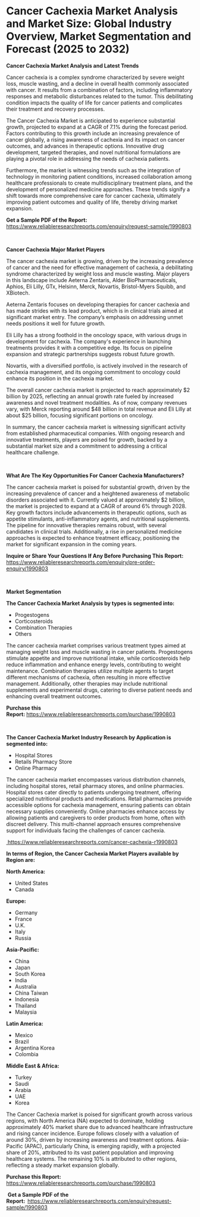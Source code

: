 <p><h1>Cancer Cachexia Market Analysis and Market Size: Global Industry Overview, Market Segmentation and Forecast (2025 to 2032)</h1></p><p><strong>Cancer Cachexia Market Analysis and Latest Trends</strong></p>
<p><p>Cancer cachexia is a complex syndrome characterized by severe weight loss, muscle wasting, and a decline in overall health commonly associated with cancer. It results from a combination of factors, including inflammatory responses and metabolic disturbances related to the tumor. This debilitating condition impacts the quality of life for cancer patients and complicates their treatment and recovery processes.</p><p>The Cancer Cachexia Market is anticipated to experience substantial growth, projected to expand at a CAGR of 7.1% during the forecast period. Factors contributing to this growth include an increasing prevalence of cancer globally, a rising awareness of cachexia and its impact on cancer outcomes, and advances in therapeutic options. Innovative drug development, targeted therapies, and novel nutritional formulations are playing a pivotal role in addressing the needs of cachexia patients.</p><p>Furthermore, the market is witnessing trends such as the integration of technology in monitoring patient conditions, increased collaboration among healthcare professionals to create multidisciplinary treatment plans, and the development of personalized medicine approaches. These trends signify a shift towards more comprehensive care for cancer cachexia, ultimately improving patient outcomes and quality of life, thereby driving market expansion.</p></p>
<p><strong>Get a Sample PDF of the Report:&nbsp;</strong> <a href="https://www.reliableresearchreports.com/enquiry/request-sample/1990803?utm_campaign=3288&utm_medium=2&utm_source=Github&utm_content=ia&utm_term=12042025&utm_id=cancer-cachexia">https://www.reliableresearchreports.com/enquiry/request-sample/1990803</a></p>
<p>&nbsp;</p>
<p><strong>Cancer Cachexia Major Market Players</strong></p>
<p><p>The cancer cachexia market is growing, driven by the increasing prevalence of cancer and the need for effective management of cachexia, a debilitating syndrome characterized by weight loss and muscle wasting. Major players in this landscape include Aeterna Zentaris, Alder BioPharmaceuticals, Aphios, Eli Lilly, GTx, Helsinn, Merck, Novartis, Bristol-Myers Squibb, and XBiotech.</p><p>Aeterna Zentaris focuses on developing therapies for cancer cachexia and has made strides with its lead product, which is in clinical trials aimed at significant market entry. The company’s emphasis on addressing unmet needs positions it well for future growth.</p><p>Eli Lilly has a strong foothold in the oncology space, with various drugs in development for cachexia. The company's experience in launching treatments provides it with a competitive edge. Its focus on pipeline expansion and strategic partnerships suggests robust future growth.</p><p>Novartis, with a diversified portfolio, is actively involved in the research of cachexia management, and its ongoing commitment to oncology could enhance its position in the cachexia market.</p><p>The overall cancer cachexia market is projected to reach approximately $2 billion by 2025, reflecting an annual growth rate fueled by increased awareness and novel treatment modalities. As of now, company revenues vary, with Merck reporting around $48 billion in total revenue and Eli Lilly at about $25 billion, focusing significant portions on oncology.</p><p>In summary, the cancer cachexia market is witnessing significant activity from established pharmaceutical companies. With ongoing research and innovative treatments, players are poised for growth, backed by a substantial market size and a commitment to addressing a critical healthcare challenge.</p></p>
<p>&nbsp;</p>
<p><strong>What Are The Key Opportunities For Cancer Cachexia Manufacturers?</strong></p>
<p><p>The cancer cachexia market is poised for substantial growth, driven by the increasing prevalence of cancer and a heightened awareness of metabolic disorders associated with it. Currently valued at approximately $2 billion, the market is projected to expand at a CAGR of around 6% through 2028. Key growth factors include advancements in therapeutic options, such as appetite stimulants, anti-inflammatory agents, and nutritional supplements. The pipeline for innovative therapies remains robust, with several candidates in clinical trials. Additionally, a rise in personalized medicine approaches is expected to enhance treatment efficacy, positioning the market for significant expansion in the coming years.</p></p>
<p><strong>Inquire or Share Your Questions If Any Before Purchasing This Report:</strong> <a href="https://www.reliableresearchreports.com/enquiry/pre-order-enquiry/1990803?utm_campaign=3288&utm_medium=2&utm_source=Github&utm_content=ia&utm_term=12042025&utm_id=cancer-cachexia">https://www.reliableresearchreports.com/enquiry/pre-order-enquiry/1990803</a></p>
<p>&nbsp;</p>
<p><strong>Market Segmentation</strong></p>
<p><strong>The Cancer Cachexia Market Analysis by types is segmented into:</strong></p>
<p><ul><li>Progestogens</li><li>Corticosteroids</li><li>Combination Therapies</li><li>Others</li></ul></p>
<p><p>The cancer cachexia market comprises various treatment types aimed at managing weight loss and muscle wasting in cancer patients. Progestogens stimulate appetite and improve nutritional intake, while corticosteroids help reduce inflammation and enhance energy levels, contributing to weight maintenance. Combination therapies utilize multiple agents to target different mechanisms of cachexia, often resulting in more effective management. Additionally, other therapies may include nutritional supplements and experimental drugs, catering to diverse patient needs and enhancing overall treatment outcomes.</p></p>
<p><strong>Purchase this Report:&nbsp;</strong><a href="https://www.reliableresearchreports.com/purchase/1990803?utm_campaign=3288&utm_medium=2&utm_source=Github&utm_content=ia&utm_term=12042025&utm_id=cancer-cachexia">https://www.reliableresearchreports.com/purchase/1990803</a></p>
<p>&nbsp;</p>
<p><strong>The Cancer Cachexia Market Industry Research by Application is segmented into:</strong></p>
<p><ul><li>Hospital Stores</li><li>Retails Pharmacy Store</li><li>Online Pharmacy</li></ul></p>
<p><p>The cancer cachexia market encompasses various distribution channels, including hospital stores, retail pharmacy stores, and online pharmacies. Hospital stores cater directly to patients undergoing treatment, offering specialized nutritional products and medications. Retail pharmacies provide accessible options for cachexia management, ensuring patients can obtain necessary supplies conveniently. Online pharmacies enhance access by allowing patients and caregivers to order products from home, often with discreet delivery. This multi-channel approach ensures comprehensive support for individuals facing the challenges of cancer cachexia.</p></p>
<p><a href="https://www.reliableresearchreports.com/cancer-cachexia-r1990803?utm_campaign=3288&utm_medium=2&utm_source=Github&utm_content=ia&utm_term=12042025&utm_id=cancer-cachexia">&nbsp;https://www.reliableresearchreports.com/cancer-cachexia-r1990803</a></p>
<p><strong>In terms of Region, the Cancer Cachexia Market Players available by Region are:</strong></p>
<p>
    <p> <strong> North America: </strong>
        <ul>
            <li>United States</li>
            <li>Canada</li>
        </ul>
        </p> 
    <p> <strong> Europe: </strong>
        <ul>
            <li>Germany</li>
            <li>France</li>
            <li>U.K.</li>
            <li>Italy</li>
            <li>Russia</li>
        </ul>
        </p> 
    <p> <strong> Asia-Pacific: </strong>
        <ul>
            <li>China</li>
            <li>Japan</li>
            <li>South Korea</li>
            <li>India</li>
            <li>Australia</li>
            <li>China Taiwan</li>
            <li>Indonesia</li>
            <li>Thailand</li>
            <li>Malaysia</li>
        </ul>
        </p> 
    <p> <strong> Latin America: </strong>
        <ul>
            <li>Mexico</li>
            <li>Brazil</li>
            <li>Argentina Korea</li>
            <li>Colombia</li>
        </ul>
        </p> 
    <p> <strong> Middle East & Africa: </strong>
        <ul>
            <li>Turkey</li>
            <li>Saudi</li>
            <li>Arabia</li>
            <li>UAE</li>
            <li>Korea</li>
        </ul>
    </p>
    </p>
<p><p>The Cancer Cachexia market is poised for significant growth across various regions, with North America (NA) expected to dominate, holding approximately 40% market share due to advanced healthcare infrastructure and rising cancer incidence. Europe follows closely with a valuation of around 30%, driven by increasing awareness and treatment options. Asia-Pacific (APAC), particularly China, is emerging rapidly, with a projected share of 20%, attributed to its vast patient population and improving healthcare systems. The remaining 10% is attributed to other regions, reflecting a steady market expansion globally.</p></p>
<p><strong>Purchase this Report: </strong><a href="https://www.reliableresearchreports.com/purchase/1990803?utm_campaign=3288&utm_medium=2&utm_source=Github&utm_content=ia&utm_term=12042025&utm_id=cancer-cachexia">https://www.reliableresearchreports.com/purchase/1990803</a></p>
<p>&nbsp;<strong>Get a Sample PDF of the Report:&nbsp;&nbsp;</strong><a href="https://www.reliableresearchreports.com/enquiry/request-sample/1990803?utm_campaign=3288&utm_medium=2&utm_source=Github&utm_content=ia&utm_term=12042025&utm_id=cancer-cachexia">https://www.reliableresearchreports.com/enquiry/request-sample/1990803</a></p>
<p><strong></strong></p>
<p><p></p><p></p><p></p></p>